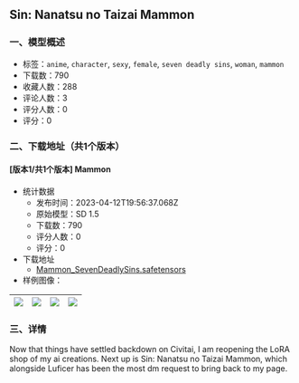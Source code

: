 ## Sin: Nanatsu no Taizai Mammon
### 一、模型概述

- 标签：`anime`, `character`, `sexy`, `female`, `seven deadly sins`, `woman`, `mammon`
- 下载数：790
- 收藏人数：288
- 评论人数：3
- 评分人数：0
- 评分：0

### 二、下载地址（共1个版本）

#### [版本1/共1个版本] Mammon

- 统计数据
  - 发布时间：2023-04-12T19:56:37.068Z
  - 原始模型：SD 1.5
  - 下载数：790
  - 评分人数：0
  - 评分：0
- 下载地址
  - [Mammon_SevenDeadlySins.safetensors](https://civitai.com/api/download/models/43996)
- 样例图像：

| <img src="https://image.civitai.com/xG1nkqKTMzGDvpLrqFT7WA/b154bf84-1e0f-42ed-9d33-231ea3de5a00/width=450/480159.jpeg" /> | <img src="https://image.civitai.com/xG1nkqKTMzGDvpLrqFT7WA/f58342a8-235a-4bb1-9405-d9f9e341a500/width=450/480160.jpeg" /> | <img src="https://image.civitai.com/xG1nkqKTMzGDvpLrqFT7WA/61c048d4-f4ea-49f0-c841-b7a5c4503700/width=450/480162.jpeg" /> | <img src="https://image.civitai.com/xG1nkqKTMzGDvpLrqFT7WA/f750758c-17e0-4a17-24d9-8f785af1c100/width=450/480163.jpeg" /> |
| ---- | ---- | ---- | ---- |


### 三、详情
<p>Now that things have settled backdown on Civitai, I am reopening the LoRA shop of my ai creations. Next up is Sin: Nanatsu no Taizai Mammon, which alongside Luficer has been the most dm request to bring back to my page.</p>